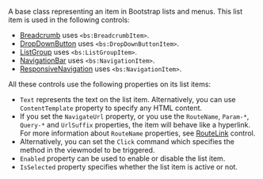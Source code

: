 A base class representing an item in Bootstrap lists and menus. This list item is used in the following controls:

* [Breadcrumb](~/controls/bootstrap4/Breadcrumb) uses `<bs:BreadcrumbItem>`.
* [DropDownButton](~/controls/bootstrap4/DropDownButton) uses `<bs:DropDownButtonItem>`.
* [ListGroup](~/controls/bootstrap4/ListGroup) uses `<bs:ListGroupItem>`.
* [NavigationBar](~/controls/bootstrap4/NavigationBar) uses `<bs:NavigationItem>`.
* [ResponsiveNavigation](~/controls/bootstrap4/ResponsiveNavigation) uses `<bs:NavigationItem>`.

All these controls use the following properties on its list items:

* `Text` represents the text on the list item. Alternatively, you can use `ContentTemplate` property to specify any HTML content. 
* If you set the `NavigateUrl` property, or you use the `RouteName`, `Param-*`, `Query-*` and `UrlSuffix` properties, the item will behave like a hyperlink. For more information about `RouteName` properties, see [RouteLink](~/controls/builtin/RouteLink) control.
* Alternatively, you can set the `Click` command which specifies the  method in the viewmodel to be triggered. 
* `Enabled` property can be used to enable or disable the list item. 
* `IsSelected` property specifies whether the list item is active or not.